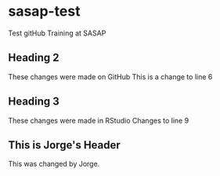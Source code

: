 # sasap-test
Test gitHub Training at SASAP

## Heading 2
These changes were made on GitHub
This is a change to line 6
## Heading 3
These changes were made in RStudio
Changes to line 9
## This is Jorge's Header
This was changed by Jorge.
